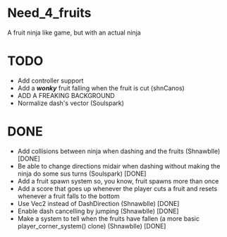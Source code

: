 # Need_4_fruits
A fruit ninja like game, but with an actual ninja

# TODO
- Add controller support
- Add a _**wonky**_ fruit falling when the fruit is cut (shnCanos)
- ADD A FREAKING BACKGROUND
- Normalize dash's vector (Soulspark)

# DONE
- Add collisions between ninja when dashing and the fruits (Shnawblle) [DONE]
- Be able to change directions midair when dashing without making the ninja do some sus turns (Soulspark) [DONE]
- Add a fruit spawn system so, you know, fruit spawns more than once
- Add a score that goes up whenever the player cuts a fruit and resets whenever a fruit falls to the bottom
- Use Vec2 instead of DashDirection (Shnawblle)  [DONE]
- Enable dash cancelling by jumping (Shnawblle) [DONE]
- Make a system to tell when the fruits have fallen (a more basic player_corner_system() clone) (Shnawblle) [DONE]